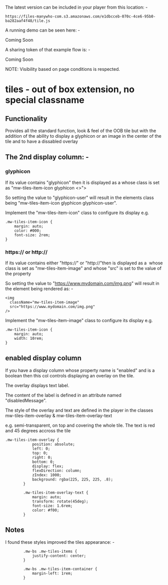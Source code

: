 
The latest version can be included in your player from this location: -

```
https://files-manywho-com.s3.amazonaws.com/e1dbcceb-070c-4ce6-95b0-ba282aaf4f48/tile.js
```

A running demo can be seen here: -

Coming Soon


A sharing token of that example flow is: -

Coming Soon


NOTE: Visibility based on page conditions is respected.



# tiles - out of box extension, no special classname


## Functionality

Provides all the standard function, look & feel of the OOB tile but with the addition of the ability to display a glyphicon
or an image in the center of the tile and to have a dissabled overlay

## The 2nd display column: -

### glyphicon

If its value contains "glyphicon" then it is displayed as a <span> whose class is set as "mw-tiles-item-icon glyphicon <<the value from the property>>">

So setting the value to "glyphicon-user" will result in the elements class being "mw-tiles-item-icon glyphicon glyphicon-user".

Implement the "mw-tiles-item-icon" class to configure its display e.g.

````
.mw-tiles-item-icon {
    margin: auto;
    color: #000;
    font-size: 2rem;
}
````

### https:// or http://

If its value contains either "https://" or "http://"then  is displayed as a <img> whose class is set as "mw-tiles-item-image" and whose "src" is set to the value of the property

So setting the value to "https://www.mydomain.com/img.png" will result in the element being rendered as: -

````
<img 
  className="mw-tiles-item-image"
  src="https://www.mydomain.com/img.png"
/>
````
Implement the "mw-tiles-item-image" class to configure its display e.g.

````
.mw-tiles-item-icon {
    margin: auto;
    width: 10rem;
}
````

## enabled display column

If you have a display column whose property name is "enabled" and is a boolean 
then this col controls displaying an overlay on the tile.

The overlay displays text label.

The content of the label is defined in an attribute named "disabledMessage".

The style of the overlay and text are defined in the player in the classes mw-tiles-item-overlay & mw-tiles-item-overlay-text

e.g.  semi-transparent, on top and covering the whole tile.  The text is red and 45 degrees accross the tile

````
.mw-tiles-item-overlay {
            position: absolute;
            left: 0;
            top: 0;
            right: 0;
            bottom: 0;
            display: flex;
            flexDirection: column;
            zIndex: 1000;
            background: rgba(225, 225, 225, .8);
        }
        
        .mw-tiles-item-overlay-text {
            margin: auto;
            transform: rotate(45deg);
            font-size: 1.6rem;
            color: #f00;
        }
````

## Notes

I found these styles improved the tiles appearance: -

````
        .mw-bs .mw-tiles-items {
            justify-content: center;
        }
        
        .mw-bs .mw-tiles-item-container {
            margin-left: 1rem;
        }
````



